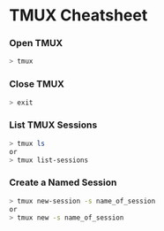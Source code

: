 # TMUX Cheatsheet

### Open TMUX
```sh
> tmux
```

### Close TMUX
```sh
> exit
```

### List TMUX Sessions
```sh
> tmux ls
or
> tmux list-sessions
```

### Create a Named Session
```sh
> tmux new-session -s name_of_session
or
> tmux new -s name_of_session
```
